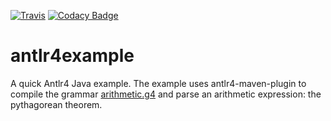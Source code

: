 [![Travis](https://travis-ci.org/teverett/antlr4example.svg?branch=master)](https://travis-ci.org/teverett/antlr4example)
[![Codacy Badge](https://api.codacy.com/project/badge/Grade/c93d218c4f4f470c9b3fb53a8f4bc626)](https://www.codacy.com/app/teverett/antlr4example?utm_source=github.com&amp;utm_medium=referral&amp;utm_content=teverett/antlr4example&amp;utm_campaign=Badge_Grade)

# antlr4example

A quick Antlr4 Java example.  The example uses antlr4-maven-plugin to compile the grammar [arithmetic.g4](https://github.com/antlr/grammars-v4/tree/master/arithmetic) and parse an arithmetic expression: the pythagorean theorem.

